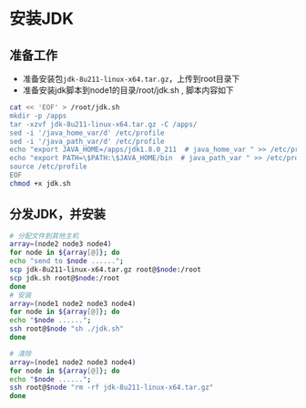 # 安装JDK

## 准备工作

* 准备安装包``jdk-8u211-linux-x64.tar.gz``，上传到root目录下
* 准备安装jdk脚本到node1的目录/root/jdk.sh , 脚本内容如下

```bash
cat << 'EOF' > /root/jdk.sh
mkdir -p /apps
tar -xzvf jdk-8u211-linux-x64.tar.gz -C /apps/
sed -i '/java_home_var/d' /etc/profile
sed -i '/java_path_var/d' /etc/profile
echo "export JAVA_HOME=/apps/jdk1.8.0_211  # java_home_var " >> /etc/profile
echo "export PATH=\$PATH:\$JAVA_HOME/bin  # java_path_var " >> /etc/profile
source /etc/profile
EOF
chmod +x jdk.sh

```


## 分发JDK，并安装

```bash
# 分配文件到其他主机
array=(node2 node3 node4)
for node in ${array[@]}; do 
echo "send to $node ......";
scp jdk-8u211-linux-x64.tar.gz root@$node:/root
scp jdk.sh root@$node:/root
done
# 安装
array=(node1 node2 node3 node4)
for node in ${array[@]}; do 
echo "$node ......";
ssh root@$node "sh ./jdk.sh"
done

# 清除 
array=(node1 node2 node3 node4)
for node in ${array[@]}; do 
echo "$node ......";
ssh root@$node "rm -rf jdk-8u211-linux-x64.tar.gz"
done
```



